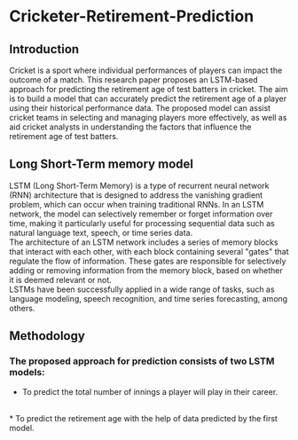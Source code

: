 # Cricketer-Retirement-Prediction
## Introduction
Cricket is a sport where individual performances of players can impact the outcome of a match. This research paper proposes an LSTM-based approach for predicting the retirement age of test batters in cricket. The aim is to build a model that can accurately predict the retirement age of a player using their historical performance data. The proposed model can assist cricket teams in selecting and managing players more effectively, as well as aid cricket analysts in understanding the factors that influence the retirement age of test batters.
## Long Short-Term memory model
LSTM (Long Short-Term Memory) is a type of recurrent neural network (RNN) architecture that is designed to address the vanishing gradient problem, which can occur when training traditional RNNs. In an LSTM network, the model can selectively remember or forget information over time, making it particularly useful for processing sequential data such as natural language text, speech, or time series data.
<br>
The architecture of an LSTM network includes a series of memory blocks that interact with each other, with each block containing several "gates" that regulate the flow of information. These gates are responsible for selectively adding or removing information from the memory block, based on whether it is deemed relevant or not.
<br>
LSTMs have been successfully applied in a wide range of tasks, such as language modeling, speech recognition, and time series forecasting, among others.
## Methodology
### The proposed approach for prediction consists of two LSTM models:
* To predict the total number of innings a player will play in their career.
<br>
* To predict the retirement age with the help of data predicted by the first model.




